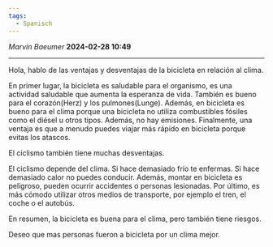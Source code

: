 ```yaml
---
tags:
  - Spanisch
---
```

*Marvin Baeumer* **2024-02-28 10:49**

---
Hola, hablo de las ventajas y desventajas de la bicicleta en relación al clima.

En primer lugar, la bicicleta es saludable para el organismo, es una actividad saludable que aumenta la esperanza de vida. También es bueno para el corazón(Herz) y los pulmones(Lunge). Además, en bicicleta es bueno para el clima porque una bicicleta no utiliza combustibles fósiles como el diésel u otros tipos. Además, no hay emisiones. Finalmente, una ventaja es que a menudo puedes viajar más rápido en bicicleta porque evitas los atascos.

El ciclismo también tiene muchas desventajas.

El ciclismo depende del clima. Si hace demasiado frío te enfermas. Si hace demasiado calor no puedes conducir. Además, montar en bicicleta es peligroso, pueden ocurrir accidentes o personas lesionadas. Por último, es más cómodo utilizar otros medios de transporte, por ejemplo el tren, el coche o el autobús.

En resumen, la bicicleta es buena para el clima, pero también tiene riesgos.

Deseo que mas personas fueron a bicicleta por un clima mejor.
